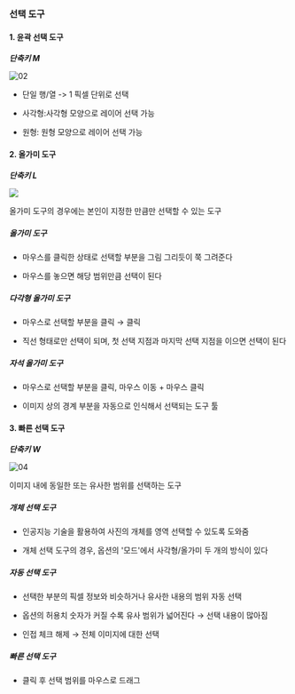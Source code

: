 ### 선택 도구

#### 1. 윤곽 선택 도구

___단축키 M___

![02](C:/Users/장서현/Desktop/firstgit/photoshop/static/02.png)


* 단일 행/열 -> 1 픽셀 단위로 선택

* 사각형:사각형 모양으로 레이어 선택 가능

* 원형: 원형 모양으로 레이어 선택 가능



#### 2. 올가미 도구

___단축키 L___

![](C:/Users/장서현/Desktop/firstgit/photoshop/static/03.png)



올가미 도구의 경우에는 본인이 지정한 만큼만 선택할 수 있는 도구



##### 올가미 도구

* 마우스를 클릭한 상태로 선택할 부분을 그림 그리듯이 쭉 그려준다

* 마우스를 놓으면 해당 범위만큼 선택이 된다

##### 다각형 올가미 도구

* 마우스로 선택할 부분을 클릭 → 클릭

* 직선 형태로만 선택이 되며, 첫 선택 지점과 마지막 선택 지점을 이으면 선택이 된다

##### 자석 올가미 도구

* 마우스로 선택할 부분을 클릭, 마우스 이동 + 마우스 클릭

* 이미지 상의 경계 부분을 자동으로 인식해서 선택되는 도구 툴





#### 3. 빠른 선택 도구

___단축키 W___

![04](C:/Users/장서현/Desktop/firstgit/photoshop/static/04.png)



이미지 내에 동일한 또는 유사한 범위를 선택하는 도구



##### 개체 선택 도구

* 인공지능 기술을 활용하여 사진의 개체를 영역 선택할 수 있도록 도와줌

* 개체 선택 도구의 경우, 옵션의 '모드'에서 사각형/올가미 두 개의 방식이 있다

##### 자동 선택 도구

* 선택한 부분의 픽셀 정보와 비슷하거나 유사한 내용의 범위 자동 선택

* 옵션의 허용치 숫자가 커질 수록 유사 범위가 넓어진다 → 선택 내용이 많아짐

* 인접 체크 해제 → 전체 이미지에 대한 선택

##### 빠른 선택 도구

* 클릭 후 선택 범위를 마우스로 드래그

